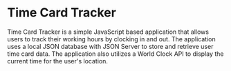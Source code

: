 # Time Card Tracker

Time Card Tracker is a simple JavaScript based application that allows users to track their working hours by clocking in and out. The application uses a local JSON database with JSON Server to store and retrieve user time card data. The application also utilizes a World Clock API to display the current time for the user's location.